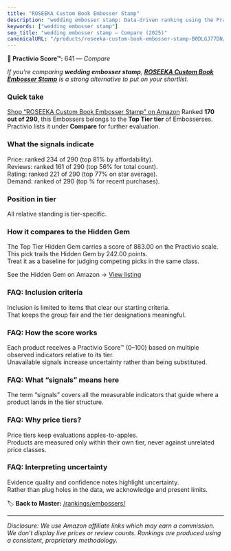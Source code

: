 ```yaml
---
title: "ROSEEKA Custom Book Embosser Stamp"
description: "wedding embosser stamp: Data-driven ranking using the Practivio Score™. Positioned by quality, value, demand, findability, momentum."
keywords: ["wedding embosser stamp"]
seo_title: "wedding embosser stamp — Compare (2025)"
canonicalURL: "/products/roseeka-custom-book-embosser-stamp-B0DLGJ77DN/"
---
```


**🛒 Practivio Score™:** 641 — _Compare_


*If you're comparing **wedding embosser stamp**, **[ROSEEKA Custom Book Embosser Stamp](https://www.amazon.com/dp/B0DLGJ77DN?tag=practivio-20)** is a strong alternative to put on your shortlist.*
### Quick take
[Shop “ROSEEKA Custom Book Embosser Stamp” on Amazon](https://www.amazon.com/dp/B0DLGJ77DN?tag=practivio-20)
Ranked **170 out of 290**, this Embossers belongs to the **Top Tier tier** of Embosserses.  
Practivio lists it under **Compare** for further evaluation.

### What the signals indicate
Price: ranked 234 of 290 (top 81% by affordability).  
Reviews: ranked 161 of 290 (top 56% for total count).  
Rating: ranked 221 of 290 (top 77% on star average).  
Demand: ranked  of 290 (top % for recent purchases).

### Position in tier
All relative standing is tier-specific.

### How it compares to the Hidden Gem
The Top Tier Hidden Gem carries a score of 883.00 on the Practivio scale.  
This pick trails the Hidden Gem by 242.00 points.  
Treat it as a baseline for judging competing picks in the same class.  

See the Hidden Gem on Amazon → [View listing](https://www.amazon.com/dp/B07H97H9RQ?tag=practivio-20)

### FAQ: Inclusion criteria
Inclusion is limited to items that clear our starting criteria.  
That keeps the group fair and the tier designations meaningful.

### FAQ: How the score works
Each product receives a Practivio Score™ (0–100) based on multiple observed indicators relative to its tier.  
Unavailable signals increase uncertainty rather than being substituted.

### FAQ: What “signals” means here
The term “signals” covers all the measurable indicators that guide where a product lands in the tier structure.

### FAQ: Why price tiers?
Price tiers keep evaluations apples-to-apples.  
Products are measured only within their own tier, never against unrelated price classes.

### FAQ: Interpreting uncertainty
Evidence quality and confidence notes highlight uncertainty.  
Rather than plug holes in the data, we acknowledge and present limits.

<!-- Missing template for Compare/CompareWithinPriceClass -->


🏷️ **Back to Master:** [/rankings/embossers/](/rankings/embossers/)

---
_Disclosure: We use Amazon affiliate links which may earn a commission. We don’t display live prices or review counts. Rankings are produced using a consistent, proprietary methodology._

